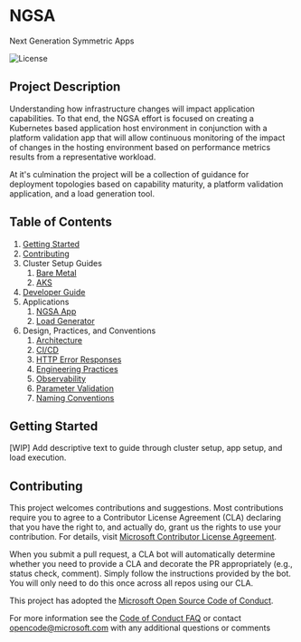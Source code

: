 # NGSA

Next Generation Symmetric Apps

![License](https://img.shields.io/badge/license-MIT-green.svg)

## Project Description

Understanding how infrastructure changes will impact application capabilities.  To that end, the NGSA effort is focused on creating a Kubernetes based application host environment in conjunction with a platform validation app that will allow continuous monitoring of the impact of changes in the hosting environment based on performance metrics results from a representative workload.

At it's culmination the project will be a collection of guidance for deployment topologies based on capability maturity, a platform validation application, and a load generation tool.

## Table of Contents

1. [Getting Started](#getting-started)
2. [Contributing](#contributing)
3. Cluster Setup Guides
   1. [Bare Metal](./IaC/BareMetal/README.md)
   2. [AKS](./IaC/AKS/README.md)
4. [Developer Guide](./docs/Developer.md)
5. Applications
   1. [NGSA App](./src/ngsa/README.md)
   2. [Load Generator](./src/loderunner/README.md)
6. Design, Practices, and Conventions
   1. [Architecture](./docs/ApplicationArch.md)
   2. [CI/CD](./docs/CICD.md)
   3. [HTTP Error Responses](./docs/HttpErrorResponses.md)
   4. [Engineering Practices](./docs/EngineeringPractices.md)
   5. [Observability](./docs/Observability.md)
   6. [Parameter Validation](./docs/ParameterValidation.md)
   7. [Naming Conventions](./docs/NamingConvention.md)

## Getting Started

[WIP] Add descriptive text to guide through cluster setup, app setup, and load execution.

## Contributing

This project welcomes contributions and suggestions. Most contributions require you to agree to a
Contributor License Agreement (CLA) declaring that you have the right to, and actually do, grant us
the rights to use your contribution. For details, visit [Microsoft Contributor License Agreement](https://cla.opensource.microsoft.com).

When you submit a pull request, a CLA bot will automatically determine whether you need to provide
a CLA and decorate the PR appropriately (e.g., status check, comment). Simply follow the instructions
provided by the bot. You will only need to do this once across all repos using our CLA.

This project has adopted the [Microsoft Open Source Code of Conduct](https://opensource.microsoft.com/codeofconduct/).

For more information see the [Code of Conduct FAQ](https://opensource.microsoft.com/codeofconduct/faq/) or
contact [opencode@microsoft.com](mailto:opencode@microsoft.com) with any additional questions or comments
